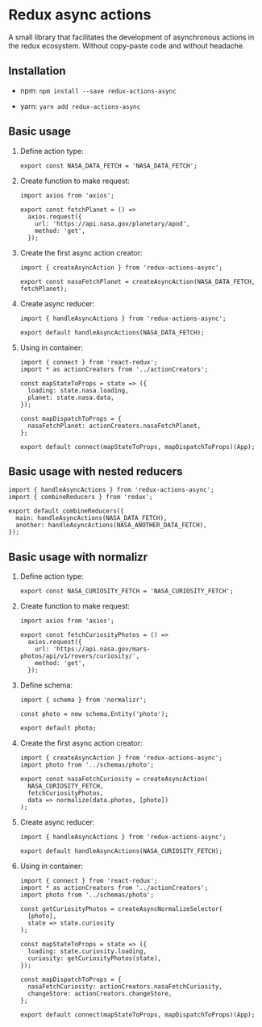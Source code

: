 Redux async actions
=========

A small library that facilitates the development of asynchronous actions in the redux ecosystem. Without copy-paste code and without headache.


## Installation

* npm: 
  `npm install --save redux-actions-async`
  
* yarn:
   `yarn add redux-actions-async`

## Basic usage

1) Define action type:

    ```
    export const NASA_DATA_FETCH = 'NASA_DATA_FETCH';
    ```

2) Create function to make request:

    ```
    import axios from 'axios';

    export const fetchPlanet = () =>
      axios.request({
        url: 'https://api.nasa.gov/planetary/apod',
        method: 'get',
      });
    ``` 
    
3) Create the first async action creator:

    ```
    import { createAsyncAction } from 'redux-actions-async';
    
    export const nasaFetchPlanet = createAsyncAction(NASA_DATA_FETCH, fetchPlanet);
    
    ```
    
4) Create async reducer:

    ```
    import { handleAsyncActions } from 'redux-actions-async';
    
    export default handleAsyncActions(NASA_DATA_FETCH);
    ```
    
5) Using in container:

    ```
    import { connect } from 'react-redux';
    import * as actionCreators from '../actionCreators';
    
    const mapStateToProps = state => ({
      loading: state.nasa.loading,
      planet: state.nasa.data,
    });
    
    const mapDispatchToProps = {
      nasaFetchPlanet: actionCreators.nasaFetchPlanet,
    };
    
    export default connect(mapStateToProps, mapDispatchToProps)(App);
    
    ```

## Basic usage with nested reducers

```
import { handleAsyncActions } from 'redux-actions-async';
import { combineReducers } from 'redux';

export default combineReducers({
  main: handleAsyncActions(NASA_DATA_FETCH),
  another: handleAsyncActions(NASA_ANOTHER_DATA_FETCH),
});

```

## Basic usage with normalizr


1) Define action type:

    ```
    export const NASA_CURIOSITY_FETCH = 'NASA_CURIOSITY_FETCH';
    ```

2) Create function to make request:

    ```
    import axios from 'axios';

    export const fetchCuriosityPhotos = () =>
      axios.request({
        url: 'https://api.nasa.gov/mars-photos/api/v1/rovers/curiosity/',
        method: 'get',
      });
    ``` 
    
3) Define schema:

    ```
    import { schema } from 'normalizr';
    
    const photo = new schema.Entity('photo');
    
    export default photo;
    
    ```
    
3) Create the first async action creator:

    ```
    import { createAsyncAction } from 'redux-actions-async';
    import photo from '../schemas/photo';
    
    export const nasaFetchCuriosity = createAsyncAction(
      NASA_CURIOSITY_FETCH,
      fetchCuriosityPhotos,
      data => normalize(data.photos, [photo])
    );    
    ```
    
4) Create async reducer:

    ```
    import { handleAsyncActions } from 'redux-actions-async';
    
    export default handleAsyncActions(NASA_CURIOSITY_FETCH);
    ```
    
5) Using in container:

    ```
    import { connect } from 'react-redux';
    import * as actionCreators from '../actionCreators';
    import photo from '../schemas/photo';
    
    const getCuriosityPhotos = createAsyncNormalizeSelector(
      [photo],
      state => state.curiosity
    );
    
    const mapStateToProps = state => ({
      loading: state.curiosity.loading,
      curiosity: getCuriosityPhotos(state),
    });
    
    const mapDispatchToProps = {
      nasaFetchCuriosity: actionCreators.nasaFetchCuriosity,
      changeStore: actionCreators.changeStore,
    };
    
    export default connect(mapStateToProps, mapDispatchToProps)(App);
    
    ```
